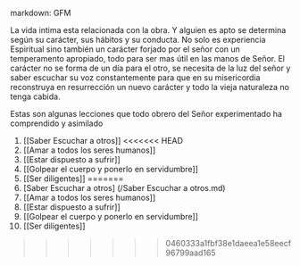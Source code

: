 markdown: GFM

La vida intima esta relacionada con la obra. Y alguien es apto se determina según su carácter, sus hábitos y su conducta. No solo es experiencia Espiritual sino también un carácter forjado por el señor con un temperamento apropiado, todo para ser mas útil en las manos de Señor. El carácter no se forma de un día para el otro, se necesita de la luz del señor y saber escuchar su voz constantemente para que en su misericordia reconstruya en resurrección un nuevo carácter y todo la vieja naturaleza no tenga cabida.

Estas son algunas lecciones que todo obrero del Señor experimentado ha comprendido y asimilado

1. [[Saber Escuchar a otros]]
<<<<<<< HEAD
2. [[Amar a todos los seres humanos]]
3. [[Estar dispuesto a sufrir]]
4. [[Golpear el cuerpo y ponerlo en servidumbre]]
5. [[Ser diligentes]]
=======
2. [Saber Escuchar a otros] (/Saber Escuchar a otros.md)
3. [[Amar a todos los seres humanos]]
4. [[Estar dispuesto a sufrir]]
5. [[Golpear el cuerpo y ponerlo en servidumbre]]
6. [[Ser diligentes]]
>>>>>>> 0460333a1fbf38e1daeea1e58eecf96799aad165
